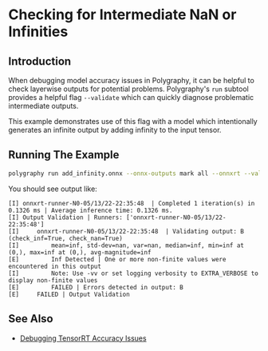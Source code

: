 # Checking for Intermediate NaN or Infinities

## Introduction

When debugging model accuracy issues in Polygraphy, it can be helpful to check layerwise outputs for potential problems. Polygraphy's `run` subtool provides a helpful flag `--validate` which can quickly diagnose problematic intermediate outputs.

This example demonstrates use of this flag with a model which intentionally generates an
infinite output by adding infinity to the input tensor.

## Running The Example

 <!-- Polygraphy Test: XFAIL Start -->
```bash
polygraphy run add_infinity.onnx --onnx-outputs mark all --onnxrt --validate
```
 <!-- Polygraphy Test: XFAIL End -->

 <!-- Polygraphy Test: Ignore Start -->
You should see output like:
```
[I] onnxrt-runner-N0-05/13/22-22:35:48  | Completed 1 iteration(s) in 0.1326 ms | Average inference time: 0.1326 ms.
[I] Output Validation | Runners: ['onnxrt-runner-N0-05/13/22-22:35:48']
[I]     onnxrt-runner-N0-05/13/22-22:35:48  | Validating output: B (check_inf=True, check_nan=True)
[I]         mean=inf, std-dev=nan, var=nan, median=inf, min=inf at (0,), max=inf at (0,), avg-magnitude=inf
[E]         Inf Detected | One or more non-finite values were encountered in this output
[I]         Note: Use -vv or set logging verbosity to EXTRA_VERBOSE to display non-finite values
[E]         FAILED | Errors detected in output: B
[E]     FAILED | Output Validation
```
 <!-- Polygraphy Test: Ignore End -->

## See Also

* [Debugging TensorRT Accuracy Issues](../../../../how-to/debug_accuracy.md)

